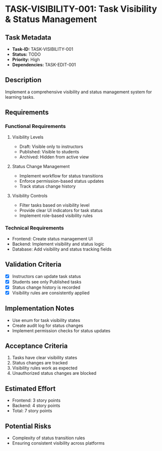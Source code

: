 # TASK-VISIBILITY-001: Task Visibility & Status Management

## Task Metadata

- **Task-ID:** TASK-VISIBILITY-001
- **Status:** TODO
- **Priority:** High
- **Dependencies:** TASK-EDIT-001

## Description

Implement a comprehensive visibility and status management system for learning tasks.

## Requirements

### Functional Requirements

1. Visibility Levels
   - Draft: Visible only to instructors
   - Published: Visible to students
   - Archived: Hidden from active view

2. Status Change Management
   - Implement workflow for status transitions
   - Enforce permission-based status updates
   - Track status change history

3. Visibility Controls
   - Filter tasks based on visibility level
   - Provide clear UI indicators for task status
   - Implement role-based visibility rules

### Technical Requirements

- Frontend: Create status management UI
- Backend: Implement visibility and status logic
- Database: Add visibility and status tracking fields

## Validation Criteria

- [x] Instructors can update task status
- [x] Students see only Published tasks
- [x] Status change history is recorded
- [x] Visibility rules are consistently applied

## Implementation Notes

- Use enum for task visibility states
- Create audit log for status changes
- Implement permission checks for status updates

## Acceptance Criteria

1. Tasks have clear visibility states
2. Status changes are tracked
3. Visibility rules work as expected
4. Unauthorized status changes are blocked

## Estimated Effort

- Frontend: 3 story points
- Backend: 4 story points
- Total: 7 story points

## Potential Risks

- Complexity of status transition rules
- Ensuring consistent visibility across platforms
